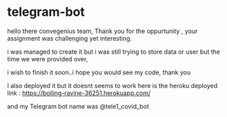 # telegram-bot
hello there convegenius team,
Thank you for the oppurtunity ,
your assignment was challenging yet interesting.

i was managed to create it but i was still trying to store data or user but the time we were provided over,

i wish to finish it soon..i hope you would see my code,
thank you

I also deployed it but it doesnt seems to work
here is the heroku deployed link : https://boiling-ravine-36251.herokuapp.com/

and my Telegram bot name was @tele1_covid_bot
